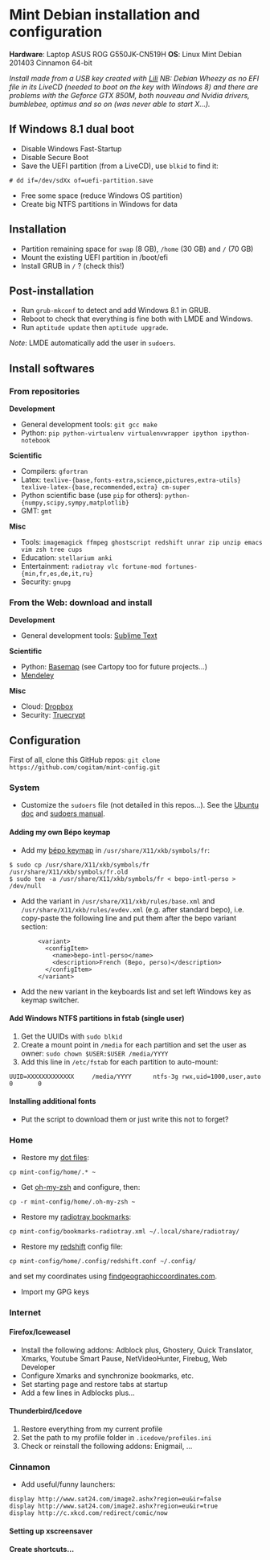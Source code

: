 Mint Debian installation and configuration
==========================================

**Hardware**: Laptop ASUS ROG G550JK-CN519H
**OS**: Linux Mint Debian 201403 Cinnamon 64-bit

*Install made from a USB key created with [Lili](http://www.linuxliveusb.com/en/download)*
*NB: Debian Wheezy as no EFI file in its LiveCD (needed to boot on the key with Windows 8) and there are problems with the Geforce GTX 850M, both nouveau and Nvidia drivers, bumblebee, optimus and so on (was never able to start X...).*

## If Windows 8.1 dual boot

- Disable Windows Fast-Startup
- Disable Secure Boot
- Save the UEFI partition (from a LiveCD), use `blkid` to find it:
```
# dd if=/dev/sdXx of=uefi-partition.save
```
- Free some space (reduce Windows OS partition)
- Create big NTFS partitions in Windows for data


## Installation

- Partition remaining space for `swap` (8 GB), `/home` (30 GB) and `/` (70 GB)
- Mount the existing UEFI partition in /boot/efi
- Install GRUB in `/` ? (check this!)


## Post-installation

- Run `grub-mkconf` to detect and add Windows 8.1 in GRUB.
- Reboot to check that everything is fine both with LMDE and Windows.
- Run `aptitude update` then `aptitude upgrade`.

*Note*: LMDE automatically add the user in `sudoers`.

## Install softwares

### From repositories

**Development**
- General development tools: `git gcc make`
- Python: `pip python-virtualenv virtualenvwrapper ipython ipython-notebook`

**Scientific**
- Compilers: `gfortran` 
- Latex: `texlive-{base,fonts-extra,science,pictures,extra-utils} texlive-latex-{base,recommended,extra} cm-super`
- Python scientific base (use `pip` for others): `python-{numpy,scipy,sympy,matplotlib}`
- GMT: `gmt`

**Misc**
- Tools: `imagemagick ffmpeg ghostscript redshift unrar zip unzip emacs vim zsh tree cups`
- Education: `stellarium anki`
- Entertainment: `radiotray vlc fortune-mod fortunes-{min,fr,es,de,it,ru}`
- Security: `gnupg`

### From the Web: download and install

**Development**
- General development tools: [Sublime Text](http://www.sublimetext.com/3)

**Scientific**
- Python: [Basemap](http://sourceforge.net/projects/matplotlib/files/matplotlib-toolkits/) (see Cartopy too for future projects...)
- [Mendeley](http://www.mendeley.com/download-mendeley-desktop/)

**Misc**
- Cloud: [Dropbox](https://www.dropbox.com/install?os=lnx)
- Security: [Truecrypt](https://truecrypt.ch/)


## Configuration

First of all, clone this GitHub repos: `git clone https://github.com/cogitam/mint-config.git`

### System

- Customize the `sudoers` file (not detailed in this repos...). See the [Ubuntu doc](http://doc.ubuntu-fr.org/sudoers) and [sudoers manual](http://www.sudo.ws/sudo/sudoers.man.html).

#### Adding my own Bépo keymap

- Add my [bépo keymap](https://github.com/cogitam/mint-config/blob/master/bepo-intl-perso) in `/usr/share/X11/xkb/symbols/fr`:
```
$ sudo cp /usr/share/X11/xkb/symbols/fr /usr/share/X11/xkb/symbols/fr.old
$ sudo tee -a /usr/share/X11/xkb/symbols/fr < bepo-intl-perso > /dev/null
```
- Add the variant in `/usr/share/X11/xkb/rules/base.xml` and `/usr/share/X11/xkb/rules/evdev.xml` (e.g. after standard bepo), i.e. copy-paste the following line and put them after the bepo variant section:
```
        <variant>
          <configItem>
            <name>bepo-intl-perso</name>
            <description>French (Bepo, perso)</description>
          </configItem>
        </variant>
```
- Add the new variant in the keyboards list and set left Windows key as keymap switcher.

#### Add Windows NTFS partitions in fstab (single user)

1. Get the UUIDs with `sudo blkid`
2. Create a mount point in `/media` for each partition and set the user as owner: `sudo chown $USER:$USER /media/YYYY`
3. Add this line in `/etc/fstab` for each partition to auto-mount:
```
UUID=XXXXXXXXXXXXX     /media/YYYY      ntfs-3g rwx,uid=1000,user,auto  0       0
```

#### Installing additional fonts

- Put the script to download them or just write this not to forget?

### Home

- Restore my [dot files](https://github.com/cogitam/mint-config/tree/master/home):
```
cp mint-config/home/.* ~
```
- Get [oh-my-zsh](https://github.com/robbyrussell/oh-my-zsh#the-manual-way) and configure, then:
```
cp -r mint-config/home/.oh-my-zsh ~
```
- Restore my [radiotray bookmarks](https://github.com/cogitam/mint-config/blob/master/bookmarks-radiotray.xml):
```
cp mint-config/bookmarks-radiotray.xml ~/.local/share/radiotray/
```
- Restore my [redshift](https://github.com/cogitam/mint-config/blob/master/home/.config/redshift.conf) config file:
```
cp mint-config/home/.config/redshift.conf ~/.config/
```
and set my coordinates using [findgeographiccoordinates.com](http://findgeographiccoordinates.com/).
- Import my GPG keys


### Internet

#### Firefox/Iceweasel

- Install the following addons: Adblock plus, Ghostery, Quick Translator, Xmarks, Youtube Smart Pause, NetVideoHunter, Firebug, Web Developer
- Configure Xmarks and synchronize bookmarks, etc.
- Set starting page and restore tabs at startup
- Add a few lines in Adblocks plus...

#### Thunderbird/Icedove

1. Restore everything from my current profile
2. Set the path to my profile folder in `.icedove/profiles.ini`
3. Check or reinstall the following addons: Enigmail, ...

### Cinnamon

- Add useful/funny launchers:
```
display http://www.sat24.com/image2.ashx?region=eu&ir=false
display http://www.sat24.com/image2.ashx?region=eu&ir=true
display http://c.xkcd.com/redirect/comic/now
```

#### Setting up xscreensaver

#### Create shortcuts...



